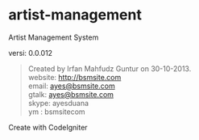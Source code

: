 artist-management
=================

Artist Management System

versi: 0.0.012

> Created by Irfan Mahfudz Guntur on 30-10-2013.<br />
> website: http://bsmsite.com<br />
> email: ayes@bsmsite.com<br />
> gtalk: ayes@bsmsite.com<br />
> skype: ayesduana<br />
> ym : bsmsitecom<br />

Create with CodeIgniter
